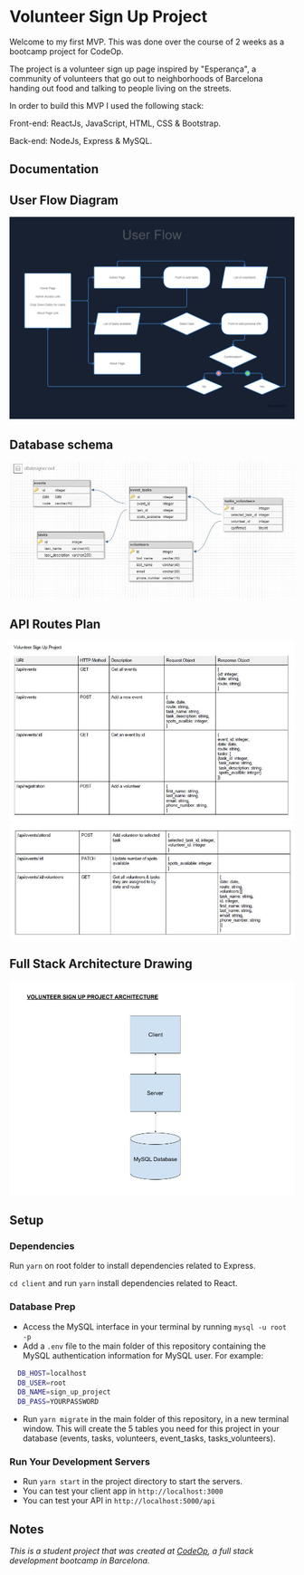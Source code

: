 # Volunteer Sign Up Project

Welcome to my first MVP. This was done over the course of 2 weeks as a bootcamp project for CodeOp.

The project is a volunteer sign up page inspired by "Esperança", a community of volunteers that go out to neighborhoods of Barcelona handing out food and talking to people living on the streets.

In order to build this MVP I used the following stack:

Front-end: ReactJs, JavaScript, HTML, CSS & Bootstrap.

Back-end: NodeJs, Express & MySQL.

## Documentation

## User Flow Diagram

<img src="images/User%20Flow.png">

## Database schema

<img src="images/Database%20Schema.JPG">

## API Routes Plan

<img src="images/API%20Routes%201.JPG">
<img src="images/API%20Routes%202.JPG">

## Full Stack Architecture Drawing

<img src="images/MVP%20Project%20Architecture.jpg">

## Setup

### Dependencies

Run `yarn` on root folder to install dependencies related to Express.

`cd client` and run `yarn` install dependencies related to React.

### Database Prep

- Access the MySQL interface in your terminal by running `mysql -u root -p`
- Add a `.env` file to the main folder of this repository containing the MySQL authentication information for MySQL user. For example:

```bash
  DB_HOST=localhost
  DB_USER=root
  DB_NAME=sign_up_project
  DB_PASS=YOURPASSWORD
```

- Run `yarn migrate` in the main folder of this repository, in a new terminal window. This will create the 5 tables you need for this project in your database (events, tasks, volunteers, event_tasks, tasks_volunteers).

### Run Your Development Servers

- Run `yarn start` in the project directory to start the servers.
- You can test your client app in `http://localhost:3000`
- You can test your API in `http://localhost:5000/api`

## Notes

_This is a student project that was created at [CodeOp](http://codeop.tech), a full stack development bootcamp in Barcelona._
